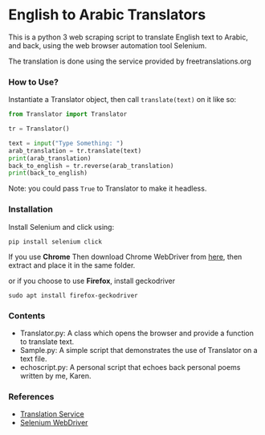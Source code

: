 # English to Arabic Translators

This is a python 3 web scraping script to translate English text to Arabic,
and back,
using the web browser automation tool Selenium.

The translation is done using the service provided by freetranslations.org


### How to Use?

Instantiate a Translator object, then call `translate(text)` on it like so:

```python
from Translator import Translator

tr = Translator()

text = input("Type Something: ")
arab_translation = tr.translate(text)
print(arab_translation)
back_to_english = tr.reverse(arab_translation)
print(back_to_english)
```

Note: you could pass `True` to Translator to make it headless.


### Installation

Install Selenium and click using:

```
pip install selenium click
```

If you use **Chrome**
Then download Chrome WebDriver from
[here](https://chromedriver.storage.googleapis.com/index.html?path=2.46/),
then extract and place it in the same folder.

or if you choose to use **Firefox**, install geckodriver

```
sudo apt install firefox-geckodriver
```


### Contents

- Translator.py: A class which opens the browser and provide a function to translate text.
- Sample.py: A simple script that demonstrates the use of Translator on a text file.
- echoscript.py: A personal script that echoes back personal poems written by me, Karen.

### References

- [Translation Service](https://www.freetranslations.org/english-to-arabic-translation.html)
- [Selenium WebDriver](https://selenium-python.readthedocs.io)
